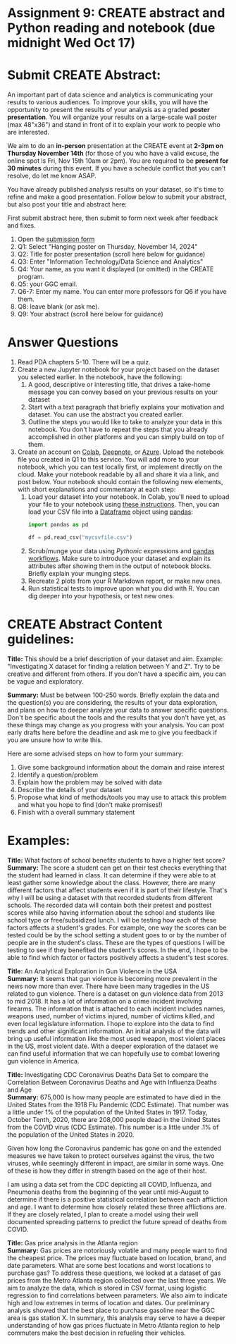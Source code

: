 # Assignment 9: CREATE abstract and Python reading and notebook (due midnight Wed Oct 17)

# Submit CREATE Abstract:

An  important part of data science and analytics is communicating your results to various audiences. To improve your skills, you will have the opportunity to present the results of your analysis as a graded **poster presentation**.  You will organize your results on a large-scale wall poster (max 48"x36") and stand in front of it to explain your work to  people who are interested.

We aim to do an **in-person** presentation at the CREATE event at **2-3pm on** **Thursday November 14th** (for those of you who have a valid excuse, the online spot is Fri, Nov 15th 10am or 2pm). You are required to be **present for 30 minutes** during this event. If you have a schedule conflict that you can't resolve, do let me know ASAP.

You  have already published analysis results on your dataset, so it's time to refine and make a good presentation. Follow below to submit your abstract, but also post your title and abstract here:

First submit abstract here, then submit to form next week after feedback and fixes.

1. Open the [submission form](https://forms.office.com/r/VNunu5wm4i)
1. Q1: Select "Hanging poster on Thursday, November 14, 2024"
1. Q2: Title for poster presentation (scroll here below for guidance)
1. Q3: Enter "Information Technology/Data Science and Analytics"
1. Q4: Your  name, as you want it displayed (or omitted) in the CREATE program. 
3. Q5: your GGC email.
1. Q6-7: Enter my name. You can enter more professors for Q6 if you have them.
1. Q8: leave blank (or ask me).
4. Q9: Your abstract (scroll here below for guidance)

# Answer Questions

1. Read PDA chapters 5-10. There will be a quiz.
1. Create a new Jupyter notebook for your project based on the dataset you selected earlier. In the notebook, have the following:
   1. A   good, descriptive or interesting title, that drives a take-home  message  you can convey based on your previous results on your dataset
   2. Start with a text paragraph that briefly explains your motivation and dataset. You can use the abstract you created earlier.
   3. Outline the steps you would like to take to analyze your data in this notebook. You don't have to repeat the steps that you already accomplished in other platforms and you can simply build on top of them.
2. Create an account on [Colab](https://colab.research.google.com/notebooks/intro.ipynb), [Deepnote](https://deepnote.com/), or [Azure](https://visualstudio.microsoft.com/vs/features/notebooks-at-microsoft/).  Upload the notebook file you created in Q1 to this service. You will add more to your notebook, which you can test locally first, or implement directly on the cloud. Make your notebook readable by all and share it via a link, and post below. Your notebook should contain the following new elements, with short explanations and commentary at each step:
   1. Load your dataset into your notebook. In Colab, you'll need to upload your file to your notebook using [these instructions](https://colab.research.google.com/notebooks/io.ipynb). Then, you can load your CSV file into a [Dataframe](https://pandas.pydata.org/docs/getting_started/intro_tutorials/02_read_write.html) object using [pandas](https://pandas.pydata.org/): 
      ```python
      import pandas as pd
      
      df = pd.read_csv("mycsvfile.csv")
      ```
   1. Scrub/munge your data using _Pythonic_ expressions and [pandas workflows](https://pandas.pydata.org/docs/getting_started/intro_tutorials/03_subset_data.html). Make sure to introduce your dataset and explain its attributes after showing them in the output of notebook blocks. Briefly explain your munging steps.
   1. Recreate 2 plots from your R Markdown report, or make new ones.
   1. Run statistical tests to improve upon what you did with R. You can dig deeper into your hypothesis, or test new ones.

# CREATE Abstract Content guidelines:

**Title:**  This should be a brief description of your dataset and aim. Example:  "Investigating X dataset for finding a relation between Y and Z". Try to  be creative and different from others. If you don't have a specific  aim, you can be vague and exploratory.

**Summary:**  Must be between 100-250 words. Briefly explain the data and the question(s) you are considering, the results of your data exploration,  and plans on how to deeper analyze your data to answer specific  questions. Don't be specific about the tools and the results that you  don't have yet, as these things may change as you progress with your analysis. You can post early drafts here before the deadline and ask me to give you feedback if you are unsure how to write this.

Here are some advised steps on how to form your summary:

1. Give some background information about the domain and raise interest
2. Identify a question/problem
3. Explain how the problem may be solved with data
4. Describe the details of your dataset
5. Propose what kind of methods/tools you may use to attack this problem and what you hope to find (don't make promises!)
6. Finish with a overall summary statement

# Examples:

**Title:** What factors of school benefits students to have a higher test score?  
**Summary:**  The score a student can get on their test checks everything that the  student had learned in class. It can determine if they were able to at  least gather some knowledge about the class. However, there are many  different factors that affect students even if it is part of their  lifestyle. That's why I will be using a dataset with that recorded  students from different schools. The recorded data will contain both  their pretest and posttest scores while also having information about  the school and students like school type or free/subsidized lunch. I  will be testing how each of these factors affects a student's grades.  For example, one way the scores can be tested could be by the school  setting a student goes to or by the number of people are in the  student's class. These are the types of questions I will be testing to  see if they benefited the student's scores. In the end, I hope to be  able to find which factor or factors positively affects a student's test  scores.

**Title:** An Analytical Exploration in Gun Violence in the USA  
**Summary:**  It seems that gun violence is becoming more prevalent in the news now  more than ever. There have been many tragedies in the US related to gun  violence. There is a dataset on gun violence data from 2013 to mid 2018.  It has a lot of information on a crime incident involving firearms. The  information that is attached to each incident includes names, weapons  used, number of victims injured, number of victims killed, and even  local legislature information. I hope to explore into the data to find  trends and other significant information. An initial analysis of the  data will bring up useful information like the most used weapon, most  violent places in the US, most violent date. With a deeper exploration  of the dataset we can find useful information that we can hopefully use  to combat lowering gun violence in America.

**Title:** Investigating CDC Coronavirus Deaths Data Set to compare the Correlation Between Coronavirus Deaths and Age with Influenza Deaths and Age  
**Summary:** 675,000 is how many people are estimated to have died in the United States from the 1918 Flu Pandemic (CDC Estimate). That number was a little under 1% of the population of the United States in 1917. Today, October Tenth, 2020, there are 208,000 people dead in the United States from the COVID virus (CDC Estimate). This number is a little under .1% of the population of the United States in 2020.

Given how long the Coronavirus pandemic has gone on and the extended measures we have taken to protect ourselves against the virus, the two viruses, while seemingly different in impact, are similar in some ways. One of these is how they differ in strength based on the age of their host.

I am using a data set from the CDC depicting all COVID, Influenza, and Pneumonia deaths from the beginning of the year until mid-August to determine if there is a positive statistical correlation between each affliction and age. I want to determine how closely related these three afflictions are. If they are closely related, I plan to create a model using their well documented spreading patterns to predict the future spread of deaths from COVID.

**Title:** Gas price analysis in the Atlanta region  
**Summary:**  Gas prices are notoriously volatile and many people want to find the cheapest price. The prices may fluctuate based on location, brand, and  date parameters. What are some best locations and worst locations to  purchase gas? To address these questions, we looked at a dataset of gas  prices from the Metro Atlanta region collected over the last three  years. We aim to analyze the data, which is stored in CSV format, using  logistic regression to find correlations between parameters. We also aim  to indicate high and low extremes in terms of location and dates. Our  preliminary analysis showed that the best place to purchase gasoline  near the GGC area is gas station X. In summary, this analysis may serve  to have a deeper understanding of how gas prices fluctuate in Metro  Atlanta region to help commuters make the best decision in refueling  their vehicles.
